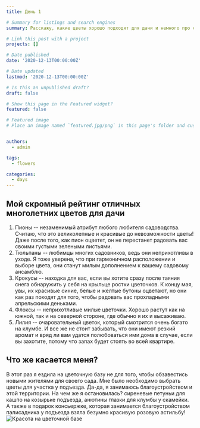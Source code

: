 ```yaml
---
title: День 1

# Summary for listings and search engines
summary: Расскажу, какие цветы хорошо подходят для дачи и немного про свою поездку на цветочную базу.

# Link this post with a project
projects: []

# Date published
date: '2020-12-13T00:00:00Z'

# Date updated
lastmod: '2020-12-13T00:00:00Z'

# Is this an unpublished draft?
draft: false

# Show this page in the Featured widget?
featured: false

# Featured image
# Place an image named `featured.jpg/png` in this page's folder and customize its options here.


authors:
  - admin

tags:
  - flowers

categories:
  - days
---
```



## Мой скромный рейтинг отличных многолетних цветов для дачи

1. Пионы -- незаменимый атрибут любого любителя садоводства. Считаю, что это великолепные и красивые до невозможности цветы! Даже после того, как пион оцветет, он не перестанет радовать вас своими густыми зелеными листьями.
2. Тюльпаны -- любимцы многих садовников, ведь они неприхотливы в уходе. Я тоже уверена, что при гармоничном расположении и выборе цвета, они станут милым дополнением к вашему садовому ансамблю.
3. Крокусы -- находка для вас, если вы хотите сразу после таяния снега обнаружить у себя на крыльце ростки цветочков. К концу мая, увы, их красивые синие, белые и желтые бутоны оцветают, но они как раз походят для того, чтобы радовать вас прохладными апрельскими деньками.
4. Флоксы -- неприхотливые милые цветочки. Хорошо растут как на южной, так и на северной стороне, где обычно я их и высаживаю.
5. Лилия -- очаровательный цветок, который смотрится очень богато на клумбе. И все же не стоит забывать, что они имеют резкий аромат и вряд ли вам удатся полюбоваться ими дома в случае, если вы захотите, потому что запах будет стоять во всей квартире.
## Что же касается меня?
В этот раз я ездила на цветочную базу не для того, чтобы обзавестись новыми жителями для своего сада. Мне было необходимо выбрать цветы для участка у подъезда. Да-да, я занимаюсь благоустройством и этой территории. На чем же я остановилась? сиреневые петуньи для кашпо на козырьке подъезда, анютины глазки для клумбы у скамейки. А также в подарок консьержке, которая занимается благоустройством палисадника у подъезда взяла безумно красивую розовую астильбу!
![Красота на цветочной базе](Users/dusya/blog/content/1post/1post.JPG)
